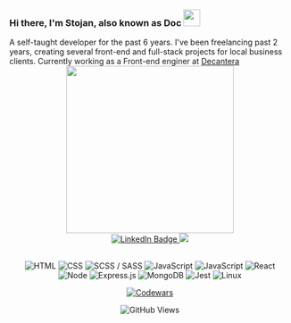 <h3>
    Hi there, I'm Stojan, also known as Doc
    <img src="https://media.giphy.com/media/hvRJCLFzcasrR4ia7z/giphy.gif" width="30px"/>
</h3>
A self-taught developer for the past 6 years. I've been freelancing past 2 years, creating several front-end and full-stack projects for local business clients. Currently working as a Front-end enginer at <a target="_blank" href="decantera.dev" />Decantera</a>

<div align="center" id="header">
  <img src="https://media0.giphy.com/media/gjrYDwbjnK8x36xZIO/giphy.gif?cid=ecf05e47akf60basgwz8l8fkzgq8xk9ij56ugs3p05zq4vz1&rid=giphy.gif&ct=s" width="300"/>
  <div id="badges">
    <a href="https://www.linkedin.com/in/stojan-doslov/">
      <img src="https://img.shields.io/badge/LinkedIn-blue?style=for-the-badge&logo=linkedin&logoColor=white" alt="LinkedIn Badge"/>
    </a>
    <a href="https://www.facebook.com/profile.php?id=100009944201537">
      <img src="https://img.shields.io/badge/Facebook-1877F2?style=for-the-badge&logo=facebook&logoColor=white" />
    </a>
  </h1>
</div>
&nbsp;

 <p>
<a target="_blank"><img alt="HTML" src="https://img.shields.io/badge/HTML5-%2312100E?style=for-the-badge&logo=html5&logoColor=red"/></a> 
<a target="_blank"><img alt="CSS" src="https://img.shields.io/badge/CSS3-%2312100E?style=for-the-badge&logo=css3&logoColor=blue"/></a> 
<a target="_blank"><img alt="SCSS / SASS" src="https://img.shields.io/badge/Sass-%2312100E?style=for-the-badge&logo=sass&logoColor=pink"/></a> 
<a target="_blank"><img alt="JavaScript" src="https://img.shields.io/badge/JavaScript-%2312100E?style=for-the-badge&logo=javascript&logoColor=F7DF1E"/></a> 
<a target="_blank"><img alt="JavaScript" src="https://img.shields.io/badge/TypeScript-%2312100E?style=for-the-badge&logo=typescript&logoColor=blue"/></a> 
<a target="_blank"><img alt="React" src="https://img.shields.io/badge/React-%2312100E.svg?style=for-the-badge&logo=react&logoColor=61DAFB"/></a> 
<a target="_blank"><img alt="Node" src="https://img.shields.io/badge/Node.js-%2312100E?style=for-the-badge&logo=node.js&logoColor=green"/></a> 
<a target="_blank"><img alt="Express.js" src="https://img.shields.io/badge/Express.js-%2312100E?style=for-the-badge"/></a> 
<a target="_blank"><img alt="MongoDB" src="https://img.shields.io/badge/MongoDB-%2312100E?style=for-the-badge&logo=mongodb&logoColor=green"/></a> 
<a target="_blank"><img alt="Jest" src="https://img.shields.io/badge/Jest-%2312100E?style=for-the-badge&logo=Jest&logoColor=red"/></a> 
<a target="_blank"><img alt="Linux" src="https://img.shields.io/badge/Linux-%2312100E?style=for-the-badge&logo=linux&logoColor=yellow"/></a>



<a href="https://www.codewars.com/users/Dok92"><img alt="Codewars" src="https://img.shields.io/badge/Codewars-B1361E?style=for-the-badge&logo=Codewars&logoColor=white"/></a>
</p>

![GitHub Views](https://komarev.com/ghpvc/?username=Dok92&color=green&style=flat-square)

